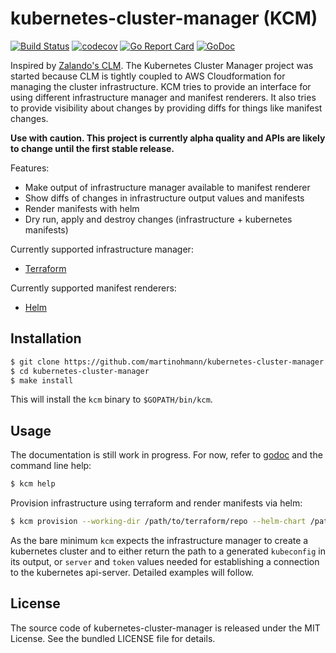 kubernetes-cluster-manager (KCM)
================================

[![Build Status](https://travis-ci.com/martinohmann/kubernetes-cluster-manager.svg?token=xH5yZJpvZADxWnqXKZzW&branch=master)](https://travis-ci.com/martinohmann/kubernetes-cluster-manager)
[![codecov](https://codecov.io/gh/martinohmann/kubernetes-cluster-manager/branch/master/graph/badge.svg?token=iimiRF2QXr)](https://codecov.io/gh/martinohmann/kubernetes-cluster-manager)
[![Go Report Card](https://goreportcard.com/badge/github.com/martinohmann/kubernetes-cluster-manager)](https://goreportcard.com/report/github.com/martinohmann/kubernetes-cluster-manager)
[![GoDoc](https://godoc.org/github.com/martinohmann/kubernetes-cluster-manager?status.svg)](https://godoc.org/github.com/martinohmann/kubernetes-cluster-manager)

Inspired by [Zalando's CLM](https://github.com/zalando-incubator/cluster-lifecycle-manager). The Kubernetes Cluster Manager project was started because CLM is tightly coupled to AWS Cloudformation for managing the cluster infrastructure. KCM tries to provide an interface for using different infrastructure manager and manifest renderers. It also tries to provide visibility about changes by providing diffs for things like manifest changes.

**Use with caution. This project is currently alpha quality and APIs are likely to change until the first stable release.**

Features:
- Make output of infrastructure manager available to manifest renderer
- Show diffs of changes in infrastructure output values and manifests
- Render manifests with helm
- Dry run, apply and destroy changes (infrastructure + kubernetes manifests)

Currently supported infrastructure manager:
- [Terraform](https://github.com/hashicorp/terraform)

Currently supported manifest renderers:
- [Helm](https://github.com/helm/helm)

Installation
------------

```sh
$ git clone https://github.com/martinohmann/kubernetes-cluster-manager
$ cd kubernetes-cluster-manager
$ make install
```

This will install the `kcm` binary to `$GOPATH/bin/kcm`.

Usage
-----

The documentation is still work in progress. For now, refer to [godoc](https://godoc.org/github.com/martinohmann/kubernetes-cluster-manager) and the command line help:

```sh
$ kcm help
```

Provision infrastructure using terraform and render manifests via helm:

```sh
$ kcm provision --working-dir /path/to/terraform/repo --helm-chart /path/to/cluster/helm/chart --dry-run
```

As the bare minimum `kcm` expects the infrastructure manager to create a kubernetes cluster and to either return the path to a generated `kubeconfig` in its output, or `server` and `token` values needed for establishing a connection to the kubernetes api-server. Detailed examples will follow.

License
-------

The source code of kubernetes-cluster-manager is released under the MIT License. See the bundled
LICENSE file for details.
